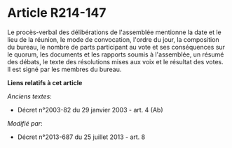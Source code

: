 # Article R214-147

Le procès-verbal des délibérations de l'assemblée mentionne la date et le lieu de la réunion, le mode de convocation, l'ordre
du jour, la composition du bureau, le nombre de parts participant au vote et ses conséquences sur le quorum, les documents et
les rapports soumis à l'assemblée, un résumé des débats, le texte des résolutions mises aux voix et le résultat des votes. Il
est signé par les membres du bureau.

**Liens relatifs à cet article**

_Anciens textes_:

  - Décret n°2003-82 du 29 janvier 2003 - art. 4 (Ab)

_Modifié par_:

  - Décret n°2013-687 du 25 juillet 2013 - art. 8

